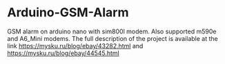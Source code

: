 # Arduino-GSM-Alarm
GSM alarm on arduino nano with sim800l modem. Also supported m590e and A6_Mini modems.
The full description of the project is available at the link https://mysku.ru/blog/ebay/43282.html and https://mysku.ru/blog/ebay/44545.html
